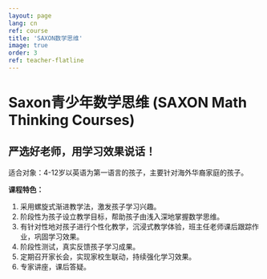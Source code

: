 ```yaml
---
layout: page
lang: cn
ref: course
title: 'SAXON数学思维'
image: true
order: 3
ref: teacher-flatline
---
```


# Saxon青少年数学思维 (SAXON Math Thinking Courses)
## 严选好老师，用学习效果说话！

适合对象：4-12岁以英语为第一语言的孩子，主要针对海外华裔家庭的孩子。

**课程特色：**
1. 采用螺旋式渐进教学法，激发孩子学习兴趣。
2. 阶段性为孩子设立教学目标，帮助孩子由浅入深地掌握数学思维。
3. 有针对性地对孩子进行个性化教学，沉浸式教学体验，班主任老师课后跟踪作业，巩固学习效果。
4. 阶段性测试，真实反馈孩子学习成果。
5. 定期召开家长会，实现家校生联动，持续强化学习效果。
6. 专家讲座，课后答疑。

